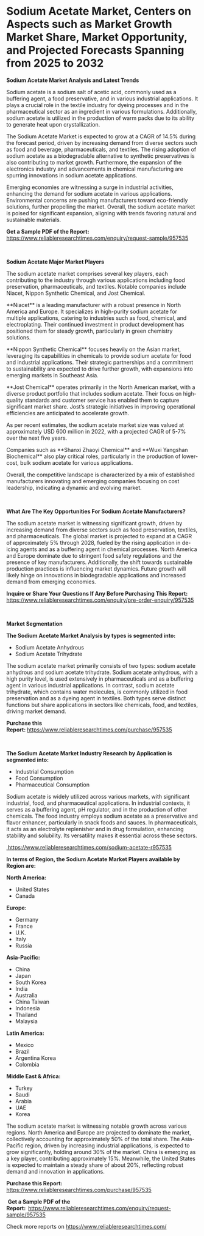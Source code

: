 <p><h1>Sodium Acetate Market, Centers on Aspects such as Market Growth Market Share, Market Opportunity, and Projected Forecasts Spanning from 2025 to 2032</h1></p><p><strong>Sodium Acetate Market Analysis and Latest Trends</strong></p>
<p><p>Sodium acetate is a sodium salt of acetic acid, commonly used as a buffering agent, a food preservative, and in various industrial applications. It plays a crucial role in the textile industry for dyeing processes and in the pharmaceutical sector as an ingredient in various formulations. Additionally, sodium acetate is utilized in the production of warm packs due to its ability to generate heat upon crystallization.</p><p>The Sodium Acetate Market is expected to grow at a CAGR of 14.5% during the forecast period, driven by increasing demand from diverse sectors such as food and beverage, pharmaceuticals, and textiles. The rising adoption of sodium acetate as a biodegradable alternative to synthetic preservatives is also contributing to market growth. Furthermore, the expansion of the electronics industry and advancements in chemical manufacturing are spurring innovations in sodium acetate applications. </p><p>Emerging economies are witnessing a surge in industrial activities, enhancing the demand for sodium acetate in various applications. Environmental concerns are pushing manufacturers toward eco-friendly solutions, further propelling the market. Overall, the sodium acetate market is poised for significant expansion, aligning with trends favoring natural and sustainable materials.</p></p>
<p><strong>Get a Sample PDF of the Report:&nbsp;</strong> <a href="https://www.reliableresearchtimes.com/enquiry/request-sample/957535?utm_campaign=3004&utm_medium=2&utm_source=Github&utm_content=ia&utm_term=02042025&utm_id=sodium-acetate">https://www.reliableresearchtimes.com/enquiry/request-sample/957535</a></p>
<p>&nbsp;</p>
<p><strong>Sodium Acetate Major Market Players</strong></p>
<p><p>The sodium acetate market comprises several key players, each contributing to the industry through various applications including food preservation, pharmaceuticals, and textiles. Notable companies include Niacet, Nippon Synthetic Chemical, and Jost Chemical. </p><p>**Niacet** is a leading manufacturer with a robust presence in North America and Europe. It specializes in high-purity sodium acetate for multiple applications, catering to industries such as food, chemical, and electroplating. Their continued investment in product development has positioned them for steady growth, particularly in green chemistry solutions.</p><p>**Nippon Synthetic Chemical** focuses heavily on the Asian market, leveraging its capabilities in chemicals to provide sodium acetate for food and industrial applications. Their strategic partnerships and a commitment to sustainability are expected to drive further growth, with expansions into emerging markets in Southeast Asia.</p><p>**Jost Chemical** operates primarily in the North American market, with a diverse product portfolio that includes sodium acetate. Their focus on high-quality standards and customer service has enabled them to capture significant market share. Jost’s strategic initiatives in improving operational efficiencies are anticipated to accelerate growth.</p><p>As per recent estimates, the sodium acetate market size was valued at approximately USD 600 million in 2022, with a projected CAGR of 5-7% over the next five years. </p><p>Companies such as **Shanxi Zhaoyi Chemical** and **Wuxi Yangshan Biochemical** also play critical roles, particularly in the production of lower-cost, bulk sodium acetate for various applications. </p><p>Overall, the competitive landscape is characterized by a mix of established manufacturers innovating and emerging companies focusing on cost leadership, indicating a dynamic and evolving market.</p></p>
<p>&nbsp;</p>
<p><strong>What Are The Key Opportunities For Sodium Acetate Manufacturers?</strong></p>
<p><p>The sodium acetate market is witnessing significant growth, driven by increasing demand from diverse sectors such as food preservation, textiles, and pharmaceuticals. The global market is projected to expand at a CAGR of approximately 5% through 2028, fueled by the rising application in de-icing agents and as a buffering agent in chemical processes. North America and Europe dominate due to stringent food safety regulations and the presence of key manufacturers. Additionally, the shift towards sustainable production practices is influencing market dynamics. Future growth will likely hinge on innovations in biodegradable applications and increased demand from emerging economies.</p></p>
<p><strong>Inquire or Share Your Questions If Any Before Purchasing This Report:</strong> <a href="https://www.reliableresearchtimes.com/enquiry/pre-order-enquiry/957535?utm_campaign=3004&utm_medium=2&utm_source=Github&utm_content=ia&utm_term=02042025&utm_id=sodium-acetate">https://www.reliableresearchtimes.com/enquiry/pre-order-enquiry/957535</a></p>
<p>&nbsp;</p>
<p><strong>Market Segmentation</strong></p>
<p><strong>The Sodium Acetate Market Analysis by types is segmented into:</strong></p>
<p><ul><li>Sodium Acetate Anhydrous</li><li>Sodium Acetate Trihydrate</li></ul></p>
<p><p>The sodium acetate market primarily consists of two types: sodium acetate anhydrous and sodium acetate trihydrate. Sodium acetate anhydrous, with a high purity level, is used extensively in pharmaceuticals and as a buffering agent in various industrial applications. In contrast, sodium acetate trihydrate, which contains water molecules, is commonly utilized in food preservation and as a dyeing agent in textiles. Both types serve distinct functions but share applications in sectors like chemicals, food, and textiles, driving market demand.</p></p>
<p><strong>Purchase this Report:&nbsp;</strong><a href="https://www.reliableresearchtimes.com/purchase/957535?utm_campaign=3004&utm_medium=2&utm_source=Github&utm_content=ia&utm_term=02042025&utm_id=sodium-acetate">https://www.reliableresearchtimes.com/purchase/957535</a></p>
<p>&nbsp;</p>
<p><strong>The Sodium Acetate Market Industry Research by Application is segmented into:</strong></p>
<p><ul><li>Industrial Consumption</li><li>Food Consumption</li><li>Pharmaceutical Consumption</li></ul></p>
<p><p>Sodium acetate is widely utilized across various markets, with significant industrial, food, and pharmaceutical applications. In industrial contexts, it serves as a buffering agent, pH regulator, and in the production of other chemicals. The food industry employs sodium acetate as a preservative and flavor enhancer, particularly in snack foods and sauces. In pharmaceuticals, it acts as an electrolyte replenisher and in drug formulation, enhancing stability and solubility. Its versatility makes it essential across these sectors.</p></p>
<p><a href="https://www.reliableresearchtimes.com/sodium-acetate-r957535?utm_campaign=3004&utm_medium=2&utm_source=Github&utm_content=ia&utm_term=02042025&utm_id=sodium-acetate">&nbsp;https://www.reliableresearchtimes.com/sodium-acetate-r957535</a></p>
<p><strong>In terms of Region, the Sodium Acetate Market Players available by Region are:</strong></p>
<p>
    <p> <strong> North America: </strong>
        <ul>
            <li>United States</li>
            <li>Canada</li>
        </ul>
        </p> 
    <p> <strong> Europe: </strong>
        <ul>
            <li>Germany</li>
            <li>France</li>
            <li>U.K.</li>
            <li>Italy</li>
            <li>Russia</li>
        </ul>
        </p> 
    <p> <strong> Asia-Pacific: </strong>
        <ul>
            <li>China</li>
            <li>Japan</li>
            <li>South Korea</li>
            <li>India</li>
            <li>Australia</li>
            <li>China Taiwan</li>
            <li>Indonesia</li>
            <li>Thailand</li>
            <li>Malaysia</li>
        </ul>
        </p> 
    <p> <strong> Latin America: </strong>
        <ul>
            <li>Mexico</li>
            <li>Brazil</li>
            <li>Argentina Korea</li>
            <li>Colombia</li>
        </ul>
        </p> 
    <p> <strong> Middle East & Africa: </strong>
        <ul>
            <li>Turkey</li>
            <li>Saudi</li>
            <li>Arabia</li>
            <li>UAE</li>
            <li>Korea</li>
        </ul>
    </p>
    </p>
<p><p>The sodium acetate market is witnessing notable growth across various regions. North America and Europe are projected to dominate the market, collectively accounting for approximately 50% of the total share. The Asia-Pacific region, driven by increasing industrial applications, is expected to grow significantly, holding around 30% of the market. China is emerging as a key player, contributing approximately 15%. Meanwhile, the United States is expected to maintain a steady share of about 20%, reflecting robust demand and innovation in applications.</p></p>
<p><strong>Purchase this Report: </strong><a href="https://www.reliableresearchtimes.com/purchase/957535?utm_campaign=3004&utm_medium=2&utm_source=Github&utm_content=ia&utm_term=02042025&utm_id=sodium-acetate">https://www.reliableresearchtimes.com/purchase/957535</a></p>
<p>&nbsp;<strong>Get a Sample PDF of the Report:&nbsp;&nbsp;</strong><a href="https://www.reliableresearchtimes.com/enquiry/request-sample/957535?utm_campaign=3004&utm_medium=2&utm_source=Github&utm_content=ia&utm_term=02042025&utm_id=sodium-acetate">https://www.reliableresearchtimes.com/enquiry/request-sample/957535</a></p>
<p><strong></strong></p>
<p>Check more reports on <a href="https://www.reliableresearchtimes.com/?utm_campaign=3004&utm_medium=2&utm_source=Github&utm_content=ia&utm_term=02042025&utm_id=sodium-acetate">https://www.reliableresearchtimes.com/</a></p>